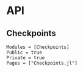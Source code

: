 # API

## Checkpoints

```@autodocs
Modules = [Checkpoints]
Public = true
Private = true
Pages = ["Checkpoints.jl"]
```
